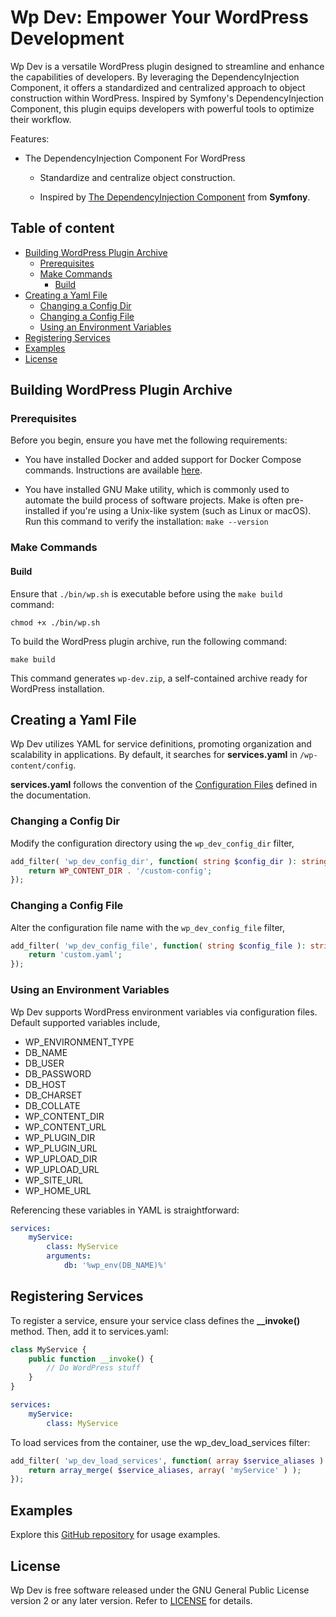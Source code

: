 # Wp Dev: Empower Your WordPress Development

Wp Dev is a versatile WordPress plugin designed to streamline and enhance the capabilities of developers. By leveraging the DependencyInjection Component, it offers a standardized and centralized approach to object construction within WordPress. Inspired by Symfony's DependencyInjection Component, this plugin equips developers with powerful tools to optimize their workflow.

Features:

- The DependencyInjection Component For WordPress

    - Standardize and centralize object construction.

    - Inspired by [The DependencyInjection Component](https://symfony.com/doc/current/components/dependency_injection.html) from **Symfony**.

## Table of content
- [Building WordPress Plugin Archive](#building-wordpress-plugin-archive)
    - [Prerequisites](#prerequisites)
    - [Make Commands](#make-commands)
        - [Build](#build)
- [Creating a Yaml File](#creating-a-yaml-file)
    - [Changing a Config Dir](#changing-a-config-dir)
    - [Changing a Config File](#changing-a-config-file)
    - [Using an Environment Variables](#using-an-environment-variables)
- [Registering Services](#registering-services)
- [Examples](#examples)
- [License](#license)

## Building WordPress Plugin Archive

### Prerequisites

Before you begin, ensure you have met the following requirements:

- You have installed Docker and added support for Docker Compose commands. Instructions are available [here](https://docs.docker.com/compose/install/).

- You have installed GNU Make utility, which is commonly used to automate the build process of software projects. Make is often pre-installed if you're using a Unix-like system (such as Linux or macOS). Run this command to verify the installation:
`make --version`

### Make Commands

#### Build

Ensure that `./bin/wp.sh` is executable before using the `make build` command: 

```
chmod +x ./bin/wp.sh
```

To build the WordPress plugin archive, run the following command:

```
make build
```

This command generates `wp-dev.zip`, a self-contained archive ready for WordPress installation.

## Creating a Yaml File

Wp Dev utilizes YAML for service definitions, promoting organization and scalability in applications. By default, it searches for **services.yaml** in `/wp-content/config`.

**services.yaml** follows the convention of the [Configuration Files](https://symfony.com/doc/current/components/dependency_injection.html#setting-up-the-container-with-configuration-files) defined in the documentation.

### Changing a Config Dir

Modify the configuration directory using the `wp_dev_config_dir` filter,

```php
add_filter( 'wp_dev_config_dir', function( string $config_dir ): string {
	return WP_CONTENT_DIR . '/custom-config';
});
```

### Changing a Config File

Alter the configuration file name with the `wp_dev_config_file` filter,

```php
add_filter( 'wp_dev_config_file', function( string $config_file ): string {
	return 'custom.yaml';
});
```

### Using an Environment Variables

Wp Dev supports WordPress environment variables via configuration files. Default supported variables include,

- WP_ENVIRONMENT_TYPE
- DB_NAME
- DB_USER
- DB_PASSWORD 
- DB_HOST
- DB_CHARSET
- DB_COLLATE 
- WP_CONTENT_DIR
- WP_CONTENT_URL
- WP_PLUGIN_DIR
- WP_PLUGIN_URL
- WP_UPLOAD_DIR
- WP_UPLOAD_URL
- WP_SITE_URL
- WP_HOME_URL

Referencing these variables in YAML is straightforward:

```yaml
services:
    myService:
        class: MyService
        arguments:
            db: '%wp_env(DB_NAME)%'
```

## Registering Services

To register a service, ensure your service class defines the **__invoke()** method. Then, add it to services.yaml:

```php
class MyService {
    public function __invoke() {
        // Do WordPress stuff
    }
}
```

```yaml
services:
    myService:
        class: MyService
```

To load services from the container, use the wp_dev_load_services filter:

```php
add_filter( 'wp_dev_load_services', function( array $service_aliases ): array {
	return array_merge( $service_aliases, array( 'myService' ) );
});
```

## Examples

Explore this [GitHub repository](https://github.com/hasukmistry/wp-dev-examples) for usage examples.

## License

Wp Dev is free software released under the GNU General Public License version 2 or any later version. Refer to [LICENSE](./LICENSE) for details.
